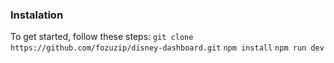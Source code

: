 ### Instalation

To get started, follow these steps:
`git clone https://github.com/fozuzip/disney-dashboard.git`
`npm install`
`npm run dev`
